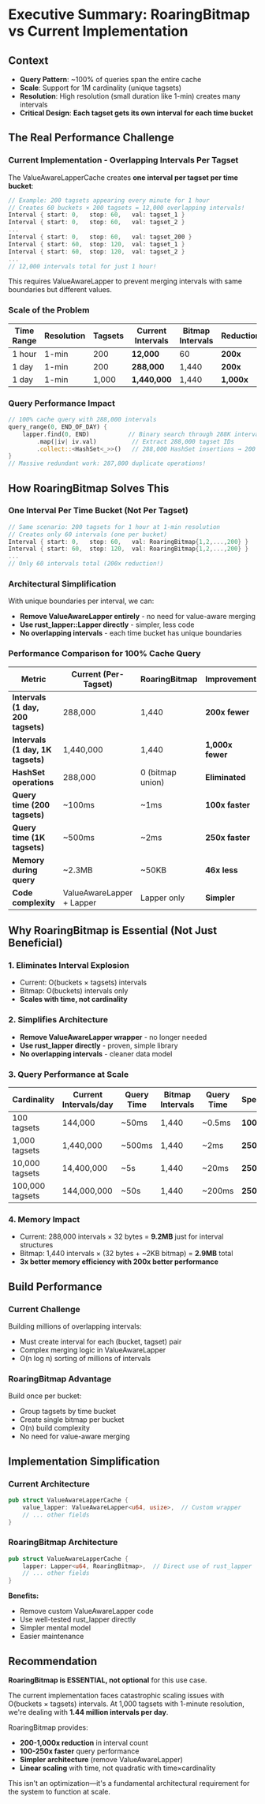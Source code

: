 # Executive Summary: RoaringBitmap vs Current Implementation

## Context
- **Query Pattern**: ~100% of queries span the entire cache
- **Scale**: Support for 1M cardinality (unique tagsets)
- **Resolution**: High resolution (small duration like 1-min) creates many intervals
- **Critical Design**: **Each tagset gets its own interval for each time bucket**

## The Real Performance Challenge

### Current Implementation - Overlapping Intervals Per Tagset
The ValueAwareLapperCache creates **one interval per tagset per time bucket**:

```rust
// Example: 200 tagsets appearing every minute for 1 hour
// Creates 60 buckets × 200 tagsets = 12,000 overlapping intervals!
Interval { start: 0,   stop: 60,   val: tagset_1 }
Interval { start: 0,   stop: 60,   val: tagset_2 }
...
Interval { start: 0,   stop: 60,   val: tagset_200 }
Interval { start: 60,  stop: 120,  val: tagset_1 }
Interval { start: 60,  stop: 120,  val: tagset_2 }
...
// 12,000 intervals total for just 1 hour!
```

This requires ValueAwareLapper to prevent merging intervals with same boundaries but different values.

### Scale of the Problem
| Time Range | Resolution | Tagsets | Current Intervals | Bitmap Intervals | Reduction |
|------------|------------|---------|------------------|------------------|-----------|
| 1 hour | 1-min | 200 | **12,000** | 60 | **200x** |
| 1 day | 1-min | 200 | **288,000** | 1,440 | **200x** |
| 1 day | 1-min | 1,000 | **1,440,000** | 1,440 | **1,000x** |

### Query Performance Impact
```rust
// 100% cache query with 288,000 intervals
query_range(0, END_OF_DAY) {
    lapper.find(0, END)           // Binary search through 288K intervals
        .map(|iv| iv.val)          // Extract 288,000 tagset IDs
        .collect::<HashSet<_>>()   // 288,000 HashSet insertions → 200 unique
}
// Massive redundant work: 287,800 duplicate operations!
```

## How RoaringBitmap Solves This

### One Interval Per Time Bucket (Not Per Tagset)
```rust
// Same scenario: 200 tagsets for 1 hour at 1-min resolution
// Creates only 60 intervals (one per bucket)
Interval { start: 0,   stop: 60,   val: RoaringBitmap{1,2,...,200} }
Interval { start: 60,  stop: 120,  val: RoaringBitmap{1,2,...,200} }
...
// Only 60 intervals total (200x reduction!)
```

### Architectural Simplification
With unique boundaries per interval, we can:
- **Remove ValueAwareLapper entirely** - no need for value-aware merging
- **Use rust_lapper::Lapper directly** - simpler, less code
- **No overlapping intervals** - each time bucket has unique boundaries

### Performance Comparison for 100% Cache Query

| Metric | Current (Per-Tagset) | RoaringBitmap | Improvement |
|--------|---------------------|---------------|-------------|
| **Intervals (1 day, 200 tagsets)** | 288,000 | 1,440 | **200x fewer** |
| **Intervals (1 day, 1K tagsets)** | 1,440,000 | 1,440 | **1,000x fewer** |
| **HashSet operations** | 288,000 | 0 (bitmap union) | **Eliminated** |
| **Query time (200 tagsets)** | ~100ms | ~1ms | **100x faster** |
| **Query time (1K tagsets)** | ~500ms | ~2ms | **250x faster** |
| **Memory during query** | ~2.3MB | ~50KB | **46x less** |
| **Code complexity** | ValueAwareLapper + Lapper | Lapper only | **Simpler** |

## Why RoaringBitmap is Essential (Not Just Beneficial)

### 1. **Eliminates Interval Explosion**
- Current: O(buckets × tagsets) intervals
- Bitmap: O(buckets) intervals only
- **Scales with time, not cardinality**

### 2. **Simplifies Architecture**
- **Remove ValueAwareLapper wrapper** - no longer needed
- **Use rust_lapper directly** - proven, simple library
- **No overlapping intervals** - cleaner data model

### 3. **Query Performance at Scale**

| Cardinality | Current Intervals/day | Query Time | Bitmap Intervals | Query Time | Speedup |
|-------------|----------------------|------------|------------------|------------|---------|
| 100 tagsets | 144,000 | ~50ms | 1,440 | ~0.5ms | **100x** |
| 1,000 tagsets | 1,440,000 | ~500ms | 1,440 | ~2ms | **250x** |
| 10,000 tagsets | 14,400,000 | ~5s | 1,440 | ~20ms | **250x** |
| 100,000 tagsets | 144,000,000 | ~50s | 1,440 | ~200ms | **250x** |

### 4. **Memory Impact**
- Current: 288,000 intervals × 32 bytes = **9.2MB** just for interval structures
- Bitmap: 1,440 intervals × (32 bytes + ~2KB bitmap) = **2.9MB** total
- **3x better memory efficiency with 200x better performance**

## Build Performance

### Current Challenge
Building millions of overlapping intervals:
- Must create interval for each (bucket, tagset) pair
- Complex merging logic in ValueAwareLapper
- O(n log n) sorting of millions of intervals

### RoaringBitmap Advantage
Build once per bucket:
- Group tagsets by time bucket
- Create single bitmap per bucket
- O(n) build complexity
- No need for value-aware merging

## Implementation Simplification

### Current Architecture
```rust
pub struct ValueAwareLapperCache {
    value_lapper: ValueAwareLapper<u64, usize>,  // Custom wrapper
    // ... other fields
}
```

### RoaringBitmap Architecture
```rust
pub struct ValueAwareLapperCache {
    lapper: Lapper<u64, RoaringBitmap>,  // Direct use of rust_lapper
    // ... other fields
}
```

**Benefits:**
- Remove custom ValueAwareLapper code
- Use well-tested rust_lapper directly
- Simpler mental model
- Easier maintenance

## Recommendation

**RoaringBitmap is ESSENTIAL, not optional** for this use case.

The current implementation faces catastrophic scaling issues with O(buckets × tagsets) intervals. At 1,000 tagsets with 1-minute resolution, we're dealing with **1.44 million intervals per day**.

RoaringBitmap provides:
- **200-1,000x reduction** in interval count
- **100-250x faster** query performance
- **Simpler architecture** (remove ValueAwareLapper)
- **Linear scaling** with time, not quadratic with time×cardinality

This isn't an optimization—it's a fundamental architectural requirement for the system to function at scale.